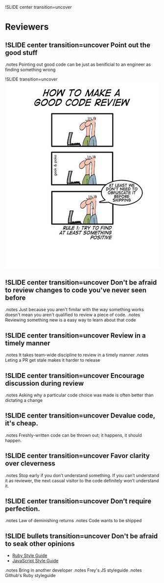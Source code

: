 !SLIDE center transition=uncover
# Reviewers

!SLIDE center transition=uncover
Point out the good stuff
-------
.notes Pointing out good code can be just as benificial to an engineer as
finding something wrong

!SLIDE transition=uncover
![Ofuscate](../images/code-review-positive.png)

!SLIDE center transition=uncover
Don't be afraid to review changes to code you've never seen before
-------

.notes Just because you aren't fimilar with the way something works doesn't
mean you aren't qualified to review a piece of code.
.notes Reviewing something new is a easy way to learn about that code

!SLIDE center transition=uncover
Review in a timely manner
-------
.notes It takes team-wide discipline to review in a timely manner
.notes Leting a PR get stale makes it harder to release

!SLIDE center transition=uncover
Encourage discussion during review
-------
.notes Asking why a particular code choice was made is often better than
dictating a change

!SLIDE center transition=uncover
Devalue code, it's cheap.
-------
.notes Freshly-written code can be thrown out; it happens, it should happen.

!SLIDE center transition=uncover
Favor clarity over cleverness
-------
.notes Stop early if you don’t understand something. If you can’t understand it as reviewer, the next casual visitor to the code definitely won’t understand it.

!SLIDE center transition=uncover
Don’t require perfection.
-------
.notes Law of deminishing returns
.notes Code wants to be shipped

!SLIDE bullets transition=uncover
Don't be afraid to seak other opinions
-------
* [Ruby Style Guide](https://github.com/styleguide/ruby)
* [JavaScript Style Guide](http://source.tstmedia.com/jsstyle)

.notes Bring in another developer
.notes Frey's JS styleguide
.notes Github's Ruby styleguide


